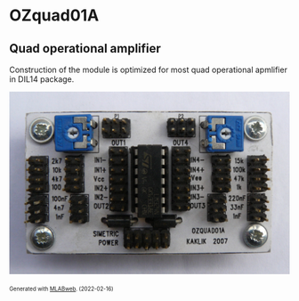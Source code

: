<!--- PrjInfo ---> <!--- Please remove this line after manually editing --->
<!--- 00a56be08b96043df9e37d6aff7b6990 --->
<!--- Created:2022-02-16 22:08:23.641076: ---> 
<!--- Author:: ---> 
<!--- AuthorEmail:: ---> 
<!--- Tags:: ---> 
<!--- Ust:: ---> 
<!--- Label --->
<!--- ELabel ---> 
<!--- Name:OZquad01A: --->
# OZquad01A
<!--- LongName --->
## Quad operational amplifier
<!--- ELongName ---> 

<!--- Lead --->
Construction of the module is optimized for most quad operational apmlifier in DIL14 package.
<!--- ELead ---> 

![OZquad01A](doc/img/P1020108.jpg) 


<!--- Description --->
<!--- EDescription --->
<!--- Content --->
<!--- EContent --->
<sub><sup> Generated with [MLABweb](https://github.com/MLAB-project/MLABweb). (2022-02-16)</sup></sub>
